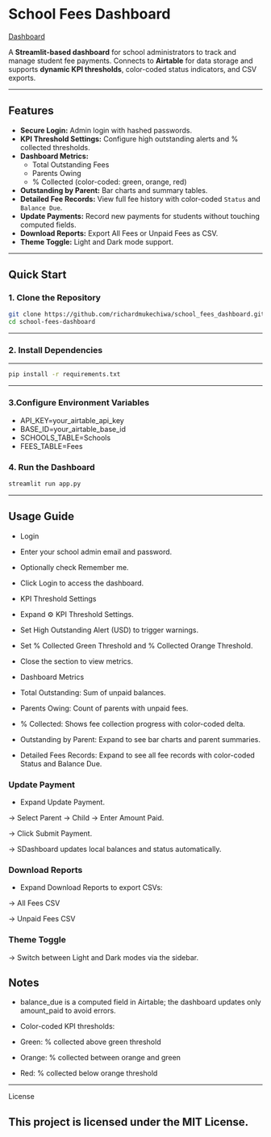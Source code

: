 # School Fees Dashboard

[Dashboard](https://github.com/richardmukechiwa/school_fees_dashboard/blob/main/item/Screenshot%202025-09-20%20212737.png)

A **Streamlit-based dashboard** for school administrators to track and manage student fee payments. Connects to **Airtable** for data storage and supports **dynamic KPI thresholds**, color-coded status indicators, and CSV exports.

---

## Features

- **Secure Login:** Admin login with hashed passwords.
- **KPI Threshold Settings:** Configure high outstanding alerts and % collected thresholds.
- **Dashboard Metrics:**
  - Total Outstanding Fees
  - Parents Owing
  - % Collected (color-coded: green, orange, red)
- **Outstanding by Parent:** Bar charts and summary tables.
- **Detailed Fee Records:** View full fee history with color-coded `Status` and `Balance Due`.
- **Update Payments:** Record new payments for students without touching computed fields.
- **Download Reports:** Export All Fees or Unpaid Fees as CSV.
- **Theme Toggle:** Light and Dark mode support.

---

## Quick Start

### 1. Clone the Repository

```bash
git clone https://github.com/richardmukechiwa/school_fees_dashboard.git
cd school-fees-dashboard
```
---

### 2. Install Dependencies
---
```bash
pip install -r requirements.txt
```
---
### 3.Configure Environment Variables

- API_KEY=your_airtable_api_key
- BASE_ID=your_airtable_base_id
- SCHOOLS_TABLE=Schools
- FEES_TABLE=Fees

### 4. Run the Dashboard

```bash
streamlit run app.py
```
---
## Usage Guide

- Login

- Enter your school admin email and password.

- Optionally check Remember me.

- Click Login to access the dashboard.

- KPI Threshold Settings

- Expand ⚙️ KPI Threshold Settings.

- Set High Outstanding Alert (USD) to trigger warnings.

- Set % Collected Green Threshold and % Collected Orange Threshold.

- Close the section to view metrics.

- Dashboard Metrics

- Total Outstanding: Sum of unpaid balances.

- Parents Owing: Count of parents with unpaid fees.

- % Collected: Shows fee collection progress with color-coded delta.

- Outstanding by Parent: Expand to see bar charts and parent summaries.

- Detailed Fees Records: Expand to see all fee records with color-coded Status and Balance Due.

### Update Payment

- Expand Update Payment.

→ Select Parent → Child → Enter Amount Paid.
 
→ Click Submit Payment.

→ SDashboard updates local balances and status automatically.

### Download Reports

- Expand Download Reports to export CSVs:

→ All Fees CSV

→ Unpaid Fees CSV

### Theme Toggle

→ Switch between Light and Dark modes via the sidebar.

## Notes

- balance_due is a computed field in Airtable; the dashboard updates only amount_paid to avoid errors.

- Color-coded KPI thresholds:

- Green: % collected above green threshold

- Orange: % collected between orange and green

- Red: % collected below orange threshold

---
License

This project is licensed under the MIT License.
---



